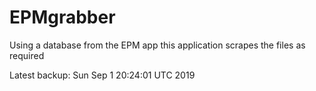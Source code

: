 # EPMgrabber
Using a database from the EPM app this application scrapes the files as required


Latest backup: Sun Sep 1 20:24:01 UTC 2019
